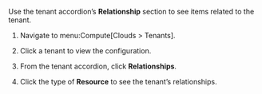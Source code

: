 Use the tenant accordion’s **Relationship** section to see items related
to the tenant.

1.  Navigate to menu:Compute\[Clouds \> Tenants\].

2.  Click a tenant to view the configuration.

3.  From the tenant accordion, click **Relationships**.

4.  Click the type of **Resource** to see the tenant’s relationships.
